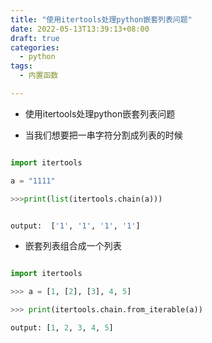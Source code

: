 ```yaml
---
title: "使用itertools处理python嵌套列表问题"
date: 2022-05-13T13:39:13+08:00
draft: true
categories:
  - python
tags:
  - 内置函数

---
```



- 使用itertools处理python嵌套列表问题

- 当我们想要把一串字符分割成列表的时候

```python

import itertools

a = "1111"

>>>print(list(itertools.chain(a)))


output:  ['1', '1', '1', '1']

```

- 嵌套列表组合成一个列表

```python

import itertools

>>> a = [1, [2], [3], 4, 5]

>>> print(itertools.chain.from_iterable(a))

output: [1, 2, 3, 4, 5]

```